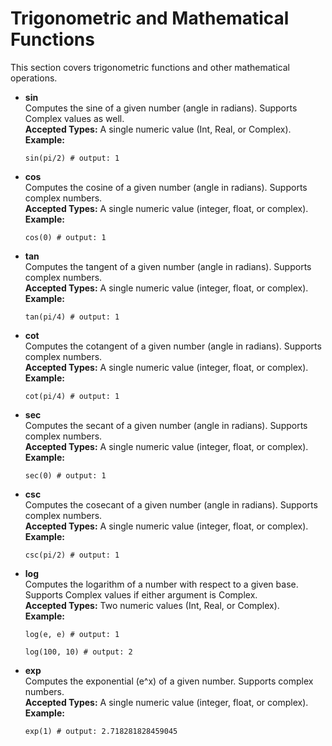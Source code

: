 # Trigonometric and Mathematical Functions

This section covers trigonometric functions and other mathematical operations.

- **sin**  
  Computes the sine of a given number (angle in radians). Supports Complex values as well.  
  **Accepted Types:** A single numeric value (Int, Real, or Complex).  
  **Example:**

  ```bm
  sin(pi/2) # output: 1
  ```

- **cos**  
  Computes the cosine of a given number (angle in radians). Supports complex numbers.  
  **Accepted Types:** A single numeric value (integer, float, or complex).  
  **Example:**

  ```bm
  cos(0) # output: 1
  ```

- **tan**  
  Computes the tangent of a given number (angle in radians). Supports complex numbers.  
  **Accepted Types:** A single numeric value (integer, float, or complex).  
  **Example:**

  ```bm
  tan(pi/4) # output: 1
  ```

- **cot**  
  Computes the cotangent of a given number (angle in radians). Supports complex numbers.  
  **Accepted Types:** A single numeric value (integer, float, or complex).  
  **Example:**

  ```bm
  cot(pi/4) # output: 1
  ```

- **sec**  
  Computes the secant of a given number (angle in radians). Supports complex numbers.  
  **Accepted Types:** A single numeric value (integer, float, or complex).  
  **Example:**

  ```bm
  sec(0) # output: 1
  ```

- **csc**  
  Computes the cosecant of a given number (angle in radians). Supports complex numbers.  
  **Accepted Types:** A single numeric value (integer, float, or complex).  
  **Example:**

  ```bm
  csc(pi/2) # output: 1
  ```

- **log**  
  Computes the logarithm of a number with respect to a given base. Supports Complex values if either argument is Complex.  
  **Accepted Types:** Two numeric values (Int, Real, or Complex).  
  **Example:**

  ```bm
  log(e, e) # output: 1
  
  log(100, 10) # output: 2
  ```

- **exp**  
  Computes the exponential (e^x) of a given number. Supports complex numbers.  
  **Accepted Types:** A single numeric value (integer, float, or complex).  
  **Example:**

  ```bm
  exp(1) # output: 2.718281828459045
  ```
